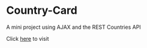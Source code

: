 # Country-Card
A mini project using AJAX and the REST Countries API

Click [here](https://aman-country-card.netlify.app/) to visit
